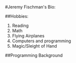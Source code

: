 #Jeremy Fischman's Bio:

##Hobbies:
1. Reading
2. Math
3. Flying Airplanes
4. Computers and programming
5. Magic/Sleight of Hand

##Programming Background